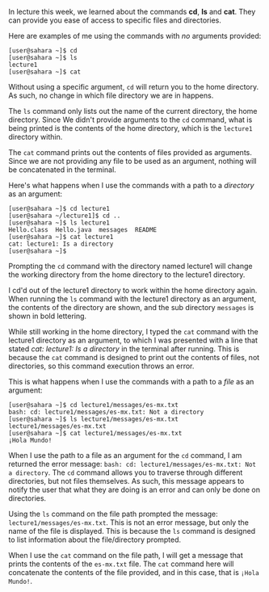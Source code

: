 In lecture this week, we learned about the commands **cd**, **ls** and **cat**.
They can provide you ease of access to specific files and directories. 

Here are examples of me using the commands with *no* arguments provided:

```
[user@sahara ~]$ cd
[user@sahara ~]$ ls
lecture1
[user@sahara ~]$ cat
```
Without using a specific argument, `cd` will return you to the home directory.
As such, no change in which file directory we are in happens.

The `ls` command only lists out the name of the current directory, the home directory. 
Since We didn't provide arguments to the `cd` command, what is being printed is the contents of the home directory,
which is the `lecture1` directory within.

The `cat` command prints out the contents of files provided as arguments. Since we are not providing
any file to be used as an argument, nothing will be concatenated in the terminal. 

Here's what happens when I use the commands with a path to a *directory* as an argument:

```
[user@sahara ~]$ cd lecture1
[user@sahara ~/lecture1]$ cd ..
[user@sahara ~]$ ls lecture1
Hello.class  Hello.java  messages  README
[user@sahara ~]$ cat lecture1
cat: lecture1: Is a directory
[user@sahara ~]$ 
```

Prompting the `cd` command with the directory named lecture1 will change the working directory from
the home directory to the lecture1 directory. 

I cd'd out of the lecture1 directory to work within the home directory again. When running the `ls` command with
the lecture1 directory as an argument, the contents of the directory are shown, and the sub directory `messages` is shown
in bold lettering. 

While still working in the home directory, I typed the `cat` command with the lecture1 directory as an argument, to which I was
presented with a line that stated *cat: lecture1: Is a directory* in the terminal after running. This is because the `cat` command
is designed to print out the contents of files, not directories, so this command execution throws an error.

This is what happens when I use the commands with a path to a *file* as an argument:

```
[user@sahara ~]$ cd lecture1/messages/es-mx.txt 
bash: cd: lecture1/messages/es-mx.txt: Not a directory
[user@sahara ~]$ ls lecture1/messages/es-mx.txt 
lecture1/messages/es-mx.txt
[user@sahara ~]$ cat lecture1/messages/es-mx.txt
¡Hola Mundo!
```

When I use the path to a file as an argument for the `cd` command, I am returned the error message: `bash: cd: lecture1/messages/es-mx.txt: Not a directory`.
The `cd` command allows you to traverse through different directories, but not files themselves. As such, this message appears to notify the user that what they
are doing is an error and can only be done on directories.

Using the `ls` command on the file path prompted the message: `lecture1/messages/es-mx.txt`. This is not an error message, but only the name of the file is displayed.
This is because the `ls` command is designed to list information about the file/directory prompted. 

When I use the `cat` command on the file path, I will get a message that prints the contents of the `es-mx.txt` file. The `cat` command here will concatenate
the contents of the file provided, and in this case, that is `¡Hola Mundo!`.






